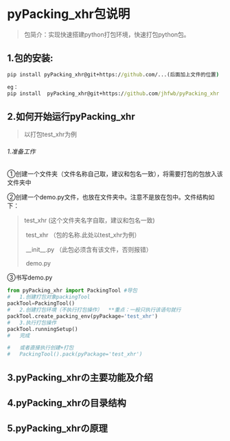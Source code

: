 # pyPacking_xhr包说明
> 包简介：实现快速搭建python打包环境，快速打包python包。

## 1.包的安装:
```cmd
pip install pyPacking_xhr@git+https://github.com/...(后面加上文件的位置)

eg：
pip install  pyPacking_xhr@git+https://github.com/jhfwb/pyPacking_xhr
```

## 2.如何开始运行pyPacking_xhr

> 以打包test_xhr为例

###### 1.准备工作

①创建一个文件夹（文件名称自己取，建议和包名一致），将需要打包的包放入该文件夹中

②创建一个demo.py文件，也放在文件夹中。注意不是放在包中。文件结构如下：

> test_xhr	(这个文件夹名字自取，建议和包名一致)
>
> ​		test_xhr	（包的名称.此处以test_xhr为例）
>
> ​				\_\_init\_\_.py	（此包必须含有该文件，否则报错）
>
> ​		demo.py

③书写demo.py

```python
from pyPacking_xhr import PackingTool #导包
#	1.创建打包对象packingTool
packTool=PackingTool()
#	2.创建打包环境（不执行打包操作）  **重点：一般只执行该语句就行
packTool.create_packing_env(pyPackage='test_xhr')
#	3.执行打包操作
packTool.runningSetup()
#	完成

#	或者直接执行创建+打包
#	PackingTool().pack(pyPackage='test_xhr')

```

## 3.pyPacking_xhrの主要功能及介绍

## 4.pyPacking_xhrの目录结构

## 5.pyPacking_xhrの原理








